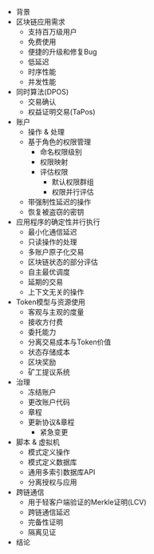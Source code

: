 * 背景
* 区块链应用需求
  * 支持百万级用户
  * 免费使用
  * 便捷的升级和修复Bug
  * 低延迟
  * 时序性能
  * 并发性能
* 同时算法\(DPOS\)
  * 交易确认
  * 权益证明交易\(TaPos\)
* 账户
  * 操作 & 处理
  * 基于角色的权限管理
    * 命名权限级别
    * 权限映射
    * 评估权限
      * 默认权限群组
      * 权限并行评估
  * 带强制性延迟的操作
  * 恢复被盗窃的密钥
* 应用程序的确定性并行执行
  * 最小化通信延迟
  * 只读操作的处理
  * 多账户原子化交易
  * 区块链状态的部分评估
  * 自主最优调度
  * 延期的交易
  * 上下文无关的操作
* Token模型与资源使用
  * 客观与主观的度量
  * 接收方付费
  * 委托能力
  * 分离交易成本与Token价值
  * 状态存储成本
  * 区块奖励
  * 矿工提议系统
* 治理
  * 冻结账户
  * 更改账户代码
  * 章程
  * 更新协议&章程
    * 紧急变更
* 脚本 & 虚拟机
  * 模式定义操作
  * 模式定义数据库
  * 通用多索引数据库API
  * 分离授权与应用
* 跨链通信
  * 用于轻客户端验证的Merkle证明\(LCV\)
  * 跨链通信延迟
  * 完备性证明
  * 隔离见证
* 结论



